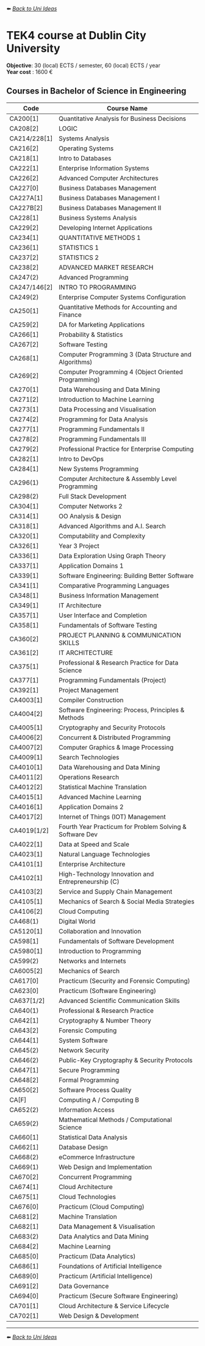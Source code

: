 ⬅️ *[ Back to Uni Ideas](./README.md)*

# TEK4 course at Dublin City University

**Objective**: 30 (local) ECTS / semester, 60 (local) ECTS / year <br />
**Year cost** : 1600 €  

## Courses in Bachelor of Science in Engineering

| Code       | Course Name                                       |
|------------|---------------------------------------------------|
| CA200[1]   | Quantitative Analysis for Business Decisions      |
| CA208[2]   | LOGIC                                             |
|CA214/228[1]| Systems Analysis                                  |
| CA216[2]   | Operating Systems                                 |
| CA218[1]   | Intro to Databases                                |
| CA222[1]   | Enterprise Information Systems                    |
| CA226[2]   | Advanced Computer Architectures                   |
| CA227[0]   | Business Databases Management                     |
| CA227A[1]  | Business Databases Management I                   |
| CA227B[2]  | Business Databases Management II                  |
| CA228[1]   | Business Systems Analysis                         |
| CA229[2]   | Developing Internet Applications                  |
| CA234[1]   | QUANTITATIVE METHODS 1                            |
| CA236[1]   | STATISTICS 1                                      |
| CA237[2]   | STATISTICS 2                                      |
| CA238[2]   | ADVANCED MARKET RESEARCH                          |
| CA247(2)   | Advanced Programming                              |
|CA247/146[2]| INTRO TO PROGRAMMING                              |
| CA249(2)   | Enterprise Computer Systems Configuration         |
| CA250[1]   | Quantitative Methods for Accounting and Finance   |
| CA259[2]   | DA for Marketing Applications                     |
| CA266[1]   | Probability & Statistics                          |
| CA267[2]   | Software Testing                                  |
| CA268[1]   | Computer Programming 3 (Data Structure and Algorithms) |
| CA269[2]   | Computer Programming 4 (Object Oriented Programming) |
| CA270[1]   | Data Warehousing and Data Mining                  |
| CA271[2]   | Introduction to Machine Learning                  |
| CA273[1]   | Data Processing and Visualisation                 |
| CA274[2]   | Programming for Data Analysis                     |
| CA277[1]   | Programming Fundamentals II                       |
| CA278[2]   | Programming Fundamentals III                      |
| CA279[2]   | Professional Practice for Enterprise Computing    |
| CA282[1]   | Intro to DevOps                                   |
| CA284[1]   | New Systems Programming                           |
| CA296(1)   | Computer Architecture & Assembly Level Programming|
| CA298(2)   | Full Stack Development                            |
| CA304[1]   | Computer Networks 2                               |
| CA314[1]   | OO Analysis & Design                              |
| CA318[1]   | Advanced Algorithms and A.I. Search               |
| CA320[1]   | Computability and Complexity                      |
| CA326[1]   | Year 3 Project                                    |
| CA336[1]   | Data Exploration Using Graph Theory               |
| CA337[1]   | Application Domains 1                             |
| CA339[1]   | Software Engineering: Building Better Software    |
| CA341[1]   | Comparative Programming Languages                 |
| CA348[1]   | Business Information Management                   |
| CA349[1]   | IT Architecture                                   |
| CA357[1]   | User Interface and Completion                     |
| CA358[1]   | Fundamentals of Software Testing                  |
| CA360[2]   | PROJECT PLANNING & COMMUNICATION SKILLS           |
| CA361[2]   | IT ARCHITECTURE                                   |
| CA375[1]   | Professional & Research Practice for Data Science |
| CA377[1]   | Programming Fundamentals (Project)                |
| CA392[1]   | Project Management                                |
| CA4003[1]  | Compiler Construction                             |
| CA4004[2]  | Software Engineering: Process, Principles & Methods|
| CA4005[1]  | Cryptography and Security Protocols               |
| CA4006[2]  | Concurrent & Distributed Programming              |
| CA4007[2]  | Computer Graphics & Image Processing              |
| CA4009[1]  | Search Technologies                               |
| CA4010[1]  | Data Warehousing and Data Mining                  |
| CA4011[2]  | Operations Research                               |
| CA4012[2]  | Statistical Machine Translation                   |
| CA4015[1]  | Advanced Machine Learning                         |
| CA4016[1]  | Application Domains 2                             |
| CA4017[2]  | Internet of Things (IOT) Management               |
| CA4019[1/2]| Fourth Year Practicum for Problem Solving & Software Dev |
| CA4022[1]  | Data at Speed and Scale                           |
| CA4023[1]  | Natural Language Technologies                     |
| CA4101[1]  | Enterprise Architecture                           |
| CA4102[1]  | High-Technology Innovation and Entrepreneurship (C) |
| CA4103[2]  | Service and Supply Chain Management               |
| CA4105[1]  | Mechanics of Search & Social Media Strategies     |
| CA4106[2]  | Cloud Computing                                   |
| CA468(1)   | Digital World                                     |
| CA5120[1]  | Collaboration and Innovation                      |
| CA598[1]   | Fundamentals of Software Development              |
| CA5980[1]  | Introduction to Programming                       |
| CA599(2)   | Networks and Internets                            |
| CA6005[2]  | Mechanics of Search                               |
| CA617[0]   | Practicum (Security and Forensic Computing)       |
| CA623[0]   | Practicum (Software Engineering)                  |
| CA637[1/2] | Advanced Scientific Communication Skills          |
| CA640(1)   | Professional & Research Practice                  |
| CA642[1]   | Cryptography & Number Theory                      |
| CA643[2]   | Forensic Computing                                |
| CA644[1]   | System Software                                   |
| CA645(2)   | Network Security                                  |
| CA646(2)   | Public-Key Cryptography & Security Protocols      |
| CA647[1]   | Secure Programming                                |
| CA648[2]   | Formal Programming                                |
| CA650[2]   | Software Process Quality                          |
| CA[F]      | Computing A / Computing B                         |
| CA652(2)   | Information Access                                |
| CA659(2)   | Mathematical Methods / Computational Science      |
| CA660[1]   | Statistical Data Analysis                         |
| CA662[1]   | Database Design                                   |
| CA668(2)   | eCommerce Infrastructure                          |
| CA669(1)   | Web Design and Implementation                     |
| CA670[2]   | Concurrent Programming                            |
| CA674[1]   | Cloud Architecture                                |
| CA675[1]   | Cloud Technologies                                |
| CA676[0]   | Practicum (Cloud Computing)                       |
| CA681[2]   | Machine Translation                               |
| CA682[1]   | Data Management & Visualisation                   |
| CA683(2)   | Data Analytics and Data Mining                    |
| CA684[2]   | Machine Learning                                  |
| CA685[0]   | Practicum (Data Analytics)                        |
| CA686[1]   | Foundations of Artificial Intelligence            |
| CA689[0]   | Practicum (Artificial Intelligence)               |
| CA691[2]   | Data Governance                                   |
| CA694[0]   | Practicum (Secure Software Engineering)           |
| CA701[1]   | Cloud Architecture & Service Lifecycle            |
| CA702[1]   | Web Design & Development                          |

---

⬅️ *[ Back to Uni Ideas](./README.md)*